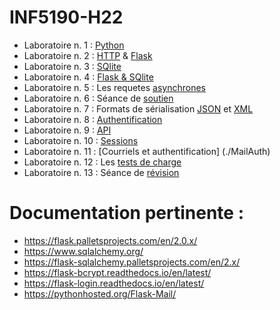 # INF5190-H22
- Laboratoire n. 1 : [Python](./Python)
- Laboratoire n. 2 : [HTTP](./HTTP) & [Flask](./Flask)
- Laboratoire n. 3 : [SQlite](./Sqlite)
- Laboratoire n. 4 : [Flask & SQlite](./Flask2)
- Laboratoire n. 5 : Les requetes [asynchrones](./Ajax)
- Laboratoire n. 6 : Séance de [soutien](./Soutien)
- Laboratoire n. 7 : Formats de sérialisation [JSON](./JSON) et [XML](./XML)
- Laboratoire n. 8 : [Authentification](./Authentification)
- Laboratoire n. 9 : [API](./API)
- Laboratoire n. 10 : [Sessions](./Sessions)
- Laboratoire n. 11 : [Courriels et authentification] (./MailAuth)
- Laboratoire n. 12 : Les [tests de charge](./Siege)
- Laboratoire n. 13 : Séance de [révision](./Soutien)


# Documentation pertinente :

- https://flask.palletsprojects.com/en/2.0.x/
- https://www.sqlalchemy.org/
- https://flask-sqlalchemy.palletsprojects.com/en/2.x/
- https://flask-bcrypt.readthedocs.io/en/latest/
- https://flask-login.readthedocs.io/en/latest/
- https://pythonhosted.org/Flask-Mail/

